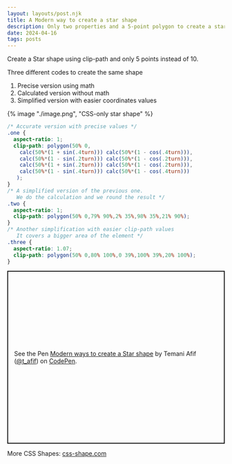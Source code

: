 ```yaml
---
layout: layouts/post.njk
title: A Modern way to create a star shape
description: Only two properties and a 5-point polygon to create a star shape
date: 2024-04-16
tags: posts
---
```


Create a Star shape using clip-path and only 5 points instead of 10.

Three different codes to create the same shape
1. Precise version using math
2. Calculated version without math
3. Simplified version with easier coordinates values


{% image "./image.png", "CSS-only star shape" %}

```css
/* Accurate version with precise values */
.one {
  aspect-ratio: 1;
  clip-path: polygon(50% 0,
    calc(50%*(1 + sin(.4turn))) calc(50%*(1 - cos(.4turn))),
    calc(50%*(1 - sin(.2turn))) calc(50%*(1 - cos(.2turn))),
    calc(50%*(1 + sin(.2turn))) calc(50%*(1 - cos(.2turn))),
    calc(50%*(1 - sin(.4turn))) calc(50%*(1 - cos(.4turn))) 
   ); 
}
/* A simplified version of the previous one.
   We do the calculation and we round the result */
.two {
  aspect-ratio: 1;
  clip-path: polygon(50% 0,79% 90%,2% 35%,98% 35%,21% 90%); 
}
/* Another simplification with easier clip-path values 
   It covers a bigger area of the element */
.three {
  aspect-ratio: 1.07;
  clip-path: polygon(50% 0,80% 100%,0 39%,100% 39%,20% 100%);
}
```

<p class="codepen" data-height="400" data-default-tab="result" data-slug-hash="jORvmKG" data-preview="true" data-user="t_afif" style="height: 400px; box-sizing: border-box; display: flex; align-items: center; justify-content: center; border: 2px solid; margin: 1em 0; padding: 1em;">
  <span>See the Pen <a href="https://codepen.io/t_afif/pen/jORvmKG">
  Modern ways to create a Star shape</a> by Temani Afif (<a href="https://codepen.io/t_afif">@t_afif</a>)
  on <a href="https://codepen.io">CodePen</a>.</span>
</p>
<script async src="https://cpwebassets.codepen.io/assets/embed/ei.js"></script>

More CSS Shapes: [css-shape.com](https://css-shape.com)